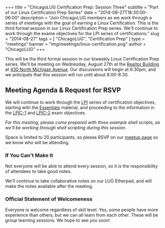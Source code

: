 +++
title = "ChicagoLUG Certification Prep: Session Three"
subtitle = "Part of our Linux Certification Prep Series"
date = "2014-08-27T18:30:00-06:00"
description = "Join ChicagoLUG members as we work through a series of meetings with the goal of earning a Linux Certification. This is the third formal session in our Linux Certification Prep series. We'll continue to work through the exame objectives for the LPI series of certifications."
slug = "2014-08-27"
tags = [ "ChicagoLUG", "Certification Prep" ] 
type = "meetings"
banner = "img/meetings/linux-certification.png"
author = "ChicagoLUG"
+++

This will be the third formal session in our biweekly Linux
Certification Prep series. We'll be meeting on Wednesday, August 27th at
the [Realtor Building](http://www.chicagoarchitecture.info/Building/3498/Realtor-Building.php)
at [430 North Michigan Avenue](https://goo.gl/maps/RLcYT). Our
discussions will begin at 6:30pm, and we anticipate that this session
will run until about 8:00-8:30.

Meeting Agenda & Request for RSVP
---------------------------------

We will continue to work through the
[LPI](https://www.lpi.org/linux-certifications) series of certification
objectives, starting with the
[Essentials](https://www.lpi.org/linux-certifications/entry-level-credential/linux-essentials)
material, and proceeding to the information in the
[LPIC-1](https://www.lpi.org/linux-certifications/programs/lpic-1) and
[LPIC-2](https://www.lpi.org/linux-certifications/programs/lpic-2) exam
objectives.

*For this meeting, please come prepared with three example shell
scripts, as we'll be working through shell scripting during this
session*.

Space is limited to 20 participants, so please RSVP on our [meetup page](http://www.meetup.com/Windy-City-Linux-Users-Group/events/qrfklkyslbkc/)
so we know who will be attending.

### If You Can't Make It

Not everyone will be able to attend every session, so it is the
responsibility of attendees to take good notes.

We'll continue to take collaborative notes on our LUG Etherpad, and will
make the notes available after the meeting.

### Official Statement of Welcomeness

Everyone is welcome regardless of skill level. Yes, some people have
more experience than others, but we can all learn from each other. These
will be *group* learning sessions. We hope to see you soon!
